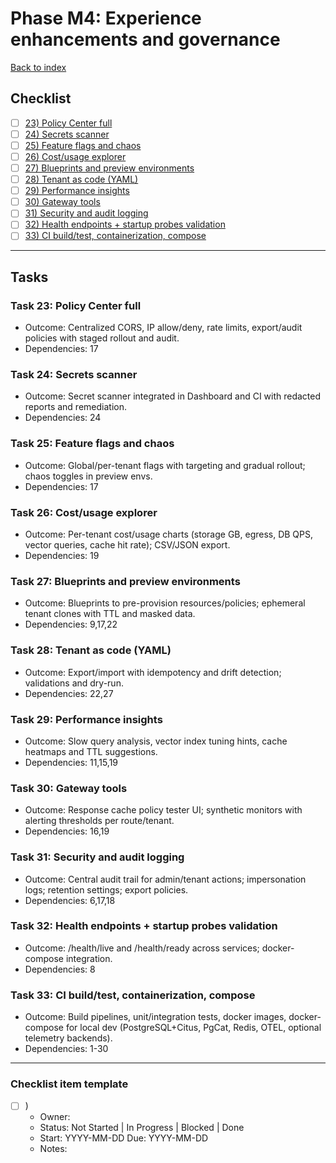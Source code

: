 # Phase M4: Experience enhancements and governance

[Back to index](./Tasks.md)

<!-- markdownlint-disable MD029 MD033 -->

## Checklist

- [ ] [23) Policy Center full](#task-23-policy-center-full)
- [ ] [24) Secrets scanner](#task-24-secrets-scanner)
- [ ] [25) Feature flags and chaos](#task-25-feature-flags-and-chaos)
- [ ] [26) Cost/usage explorer](#task-26-costusage-explorer)
- [ ] [27) Blueprints and preview environments](#task-27-blueprints-and-preview-environments)
- [ ] [28) Tenant as code (YAML)](#task-28-tenant-as-code)
- [ ] [29) Performance insights](#task-29-performance-insights)
- [ ] [30) Gateway tools](#task-30-gateway-tools)
- [ ] [31) Security and audit logging](#task-31-security-and-audit-logging)
- [ ] [32) Health endpoints + startup probes validation](#task-32-health-endpoints--startup-probes-validation)
- [ ] [33) CI build/test, containerization, compose](#task-33-ci-buildtest-containerization-compose)

---

## Tasks

<a id="task-23-policy-center-full"></a>

### Task 23: Policy Center full

- Outcome: Centralized CORS, IP allow/deny, rate limits, export/audit policies with staged rollout and audit.
- Dependencies: 17

<a id="task-24-secrets-scanner"></a>

### Task 24: Secrets scanner

- Outcome: Secret scanner integrated in Dashboard and CI with redacted reports and remediation.
- Dependencies: 24

<a id="task-25-feature-flags-and-chaos"></a>

### Task 25: Feature flags and chaos

- Outcome: Global/per-tenant flags with targeting and gradual rollout; chaos toggles in preview envs.
- Dependencies: 17

<a id="task-26-costusage-explorer"></a>

### Task 26: Cost/usage explorer

- Outcome: Per-tenant cost/usage charts (storage GB, egress, DB QPS, vector queries, cache hit rate); CSV/JSON export.
- Dependencies: 19

<a id="task-27-blueprints-and-preview-environments"></a>

### Task 27: Blueprints and preview environments

- Outcome: Blueprints to pre-provision resources/policies; ephemeral tenant clones with TTL and masked data.
- Dependencies: 9,17,22

<a id="task-28-tenant-as-code"></a>

### Task 28: Tenant as code (YAML)

- Outcome: Export/import with idempotency and drift detection; validations and dry-run.
- Dependencies: 22,27

<a id="task-29-performance-insights"></a>

### Task 29: Performance insights

- Outcome: Slow query analysis, vector index tuning hints, cache heatmaps and TTL suggestions.
- Dependencies: 11,15,19

<a id="task-30-gateway-tools"></a>

### Task 30: Gateway tools

- Outcome: Response cache policy tester UI; synthetic monitors with alerting thresholds per route/tenant.
- Dependencies: 16,19

<a id="task-31-security-and-audit-logging"></a>

### Task 31: Security and audit logging

- Outcome: Central audit trail for admin/tenant actions; impersonation logs; retention settings; export policies.
- Dependencies: 6,17,18

<a id="task-32-health-endpoints--startup-probes-validation"></a>

### Task 32: Health endpoints + startup probes validation

- Outcome: /health/live and /health/ready across services; docker-compose integration.
- Dependencies: 8

<a id="task-33-ci-buildtest-containerization-compose"></a>

### Task 33: CI build/test, containerization, compose

- Outcome: Build pipelines, unit/integration tests, docker images, docker-compose for local dev (PostgreSQL+Citus, PgCat, Redis, OTEL, optional telemetry backends).
- Dependencies: 1-30

---

### Checklist item template

- [ ] <Task number>) <Task title>
  - Owner:
  - Status: Not Started | In Progress | Blocked | Done
  - Start:  YYYY-MM-DD   Due: YYYY-MM-DD
  - Notes:

<!-- markdownlint-enable MD029 MD033 -->
